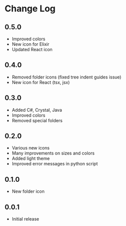 # Change Log

## 0.5.0

- Improved colors
- New icon for Elixir
- Updated React icon

## 0.4.0

- Removed folder icons (fixed tree indent guides issue)
- New icon for React (tsx, jsx)

## 0.3.0

- Added C#, Crystal, Java
- Improved colors
- Removed special folders

## 0.2.0

- Various new icons
- Many improvements on sizes and colors
- Added light theme
- Improved error messages in python script

## 0.1.0

- New folder icon

## 0.0.1

- Initial release
